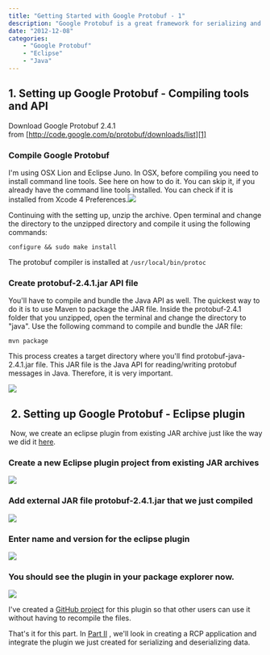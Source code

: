 ```yaml
---
title: "Getting Started with Google Protobuf - 1"
description: "Google Protobuf is a great framework for serializing and deserializing data for your applications. In this series of article, we'll look into setting up Google Protobuf as an Eclipse Plugin and later integrate protobuf in your RCP applications."
date: "2012-12-08"
categories:
    - "Google Protobuf"
    - "Eclipse"
    - "Java"
---
```


##  1. Setting up Google Protobuf - Compiling tools and API ##

Download Google Protobuf 2.4.1 from [http://code.google.com/p/protobuf/downloads/list][1]

### Compile Google Protobuf

I'm using OSX Lion and Eclipse Juno. In OSX, before compiling you need to install command line tools. See here on how to do it. You can skip it, if you already have the command line tools installed. You can check if it is installed from Xcode 4 Preferences.![][2]

Continuing with the setting up, unzip the archive. Open terminal and change the directory to the unzipped directory and compile it using the following commands:

`configure && sudo make install`

The protobuf compiler is installed at `/usr/local/bin/protoc`

### Create protobuf-2.4.1.jar API file

You'll have to compile and bundle the Java API as well. The quickest way to do it is to use Maven to package the JAR file. Inside the protobuf-2.4.1 folder that you unzipped, open the terminal and change the directory to "java". Use the following command to compile and bundle the JAR file:

`mvn package`

This process creates a target directory where you'll find protobuf-java-2.4.1.jar file. This JAR file is the Java API for reading/writing protobuf messages in Java. Therefore, it is very important.

![][3]

##  2. Setting up Google Protobuf - Eclipse plugin ##

 Now, we create an eclipse plugin from existing JAR archive just like the way we did it [here][4].


### Create a new Eclipse plugin project from existing JAR archives


![][5]


### Add external JAR file protobuf-2.4.1.jar that we just compiled


![][6]


### Enter name and version for the eclipse plugin


![][7]


### You should see the plugin in your package explorer now.


![][8]


I've created a [GitHub project][9]  for this plugin so that other users can use it without having to recompile the files.


That's it for this part. In [Part II][10] , we'll look in creating a RCP application and integrate the plugin we just created for serializing and deserializing data.


  [1]: http://code.google.com/p/protobuf/downloads/list
  [2]: images/23-img-005.png
  [3]: images/23-img-006.png
  [4]: posts/creating-eclipse-plugins-from-existing-java-frameworks/
  [5]: images/img001.png
  [6]: images/23-img-002.png
  [7]: images/23-img-001.png
  [8]: images/23-img-004.png
  [9]: https://github.com/hemantasapkota/google-protobuf-2.4.1
  [10]: posts/getting-started-with-google-protobuf-in-eclipse-rcp-part-ii
